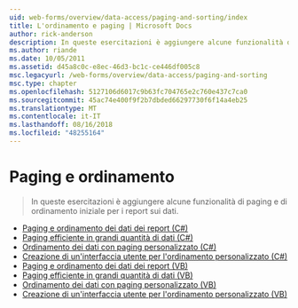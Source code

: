 ```yaml
---
uid: web-forms/overview/data-access/paging-and-sorting/index
title: L'ordinamento e paging | Microsoft Docs
author: rick-anderson
description: In queste esercitazioni è aggiungere alcune funzionalità di paging e di ordinamento iniziale per i report sui dati.
ms.author: riande
ms.date: 10/05/2011
ms.assetid: d45a8c0c-e8ec-46d3-bc1c-ce446df005c8
msc.legacyurl: /web-forms/overview/data-access/paging-and-sorting
msc.type: chapter
ms.openlocfilehash: 5127106d6017c9b63fc704765e2c760e437c7ca0
ms.sourcegitcommit: 45ac74e400f9f2b7dbded66297730f6f14a4eb25
ms.translationtype: MT
ms.contentlocale: it-IT
ms.lasthandoff: 08/16/2018
ms.locfileid: "48255164"
---
```

<a name="paging-and-sorting"></a>Paging e ordinamento
====================
> In queste esercitazioni è aggiungere alcune funzionalità di paging e di ordinamento iniziale per i report sui dati.


- [Paging e ordinamento dei dati dei report (C#)](paging-and-sorting-report-data-cs.md)
- [Paging efficiente in grandi quantità di dati (C#)](efficiently-paging-through-large-amounts-of-data-cs.md)
- [Ordinamento dei dati con paging personalizzato (C#)](sorting-custom-paged-data-cs.md)
- [Creazione di un'interfaccia utente per l'ordinamento personalizzato (C#)](creating-a-customized-sorting-user-interface-cs.md)
- [Paging e ordinamento dei dati dei report (VB)](paging-and-sorting-report-data-vb.md)
- [Paging efficiente in grandi quantità di dati (VB)](efficiently-paging-through-large-amounts-of-data-vb.md)
- [Ordinamento dei dati con paging personalizzato (VB)](sorting-custom-paged-data-vb.md)
- [Creazione di un'interfaccia utente per l'ordinamento personalizzato (VB)](creating-a-customized-sorting-user-interface-vb.md)

